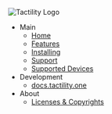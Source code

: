 ![](images/menu-logo.png "Tactility Logo")

- Main
  - [Home](/)
  - [Features](features.md)
  - [Installing](installing.md)
  - [Support](support.md)
  - [Supported Devices](supported-devices.md)
- Development
  - [docs.tactility.one](https://docs.tactility.one)
- About
  - [Licenses & Copyrights](licenses-and-copyrights.md)
